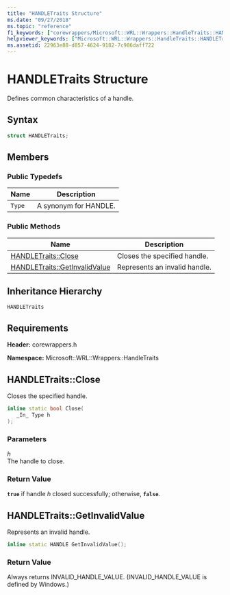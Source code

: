 ```yaml
---
title: "HANDLETraits Structure"
ms.date: "09/27/2018"
ms.topic: "reference"
f1_keywords: ["corewrappers/Microsoft::WRL::Wrappers::HandleTraits::HANDLETraits", "corewrappers/Microsoft::WRL::Wrappers::HandleTraits::HANDLETraits::Close", "corewrappers/Microsoft::WRL::Wrappers::HandleTraits::HANDLETraits::GetInvalidValue"]
helpviewer_keywords: ["Microsoft::WRL::Wrappers::HandleTraits::HANDLETraits structure", "Microsoft::WRL::Wrappers::HandleTraits::HANDLETraits::Close method", "Microsoft::WRL::Wrappers::HandleTraits::HANDLETraits::GetInvalidValue method"]
ms.assetid: 22963e88-d857-4624-9182-7c986daff722
---
```

# HANDLETraits Structure

Defines common characteristics of a handle.

## Syntax

```cpp
struct HANDLETraits;
```

## Members

### Public Typedefs

Name   | Description
------ | ---------------------
`Type` | A synonym for HANDLE.

### Public Methods

Name                                              | Description
------------------------------------------------- | -----------------------------
[HANDLETraits::Close](#close)                     | Closes the specified handle.
[HANDLETraits::GetInvalidValue](#getinvalidvalue) | Represents an invalid handle.

## Inheritance Hierarchy

`HANDLETraits`

## Requirements

**Header:** corewrappers.h

**Namespace:** Microsoft::WRL::Wrappers::HandleTraits

## <a name="close"></a> HANDLETraits::Close

Closes the specified handle.

```cpp
inline static bool Close(
   _In_ Type h
);
```

### Parameters

*h*<br/>
The handle to close.

### Return Value

**`true`** if handle *h* closed successfully; otherwise, **`false`**.

## <a name="getinvalidvalue"></a> HANDLETraits::GetInvalidValue

Represents an invalid handle.

```cpp
inline static HANDLE GetInvalidValue();
```

### Return Value

Always returns INVALID_HANDLE_VALUE. (INVALID_HANDLE_VALUE is defined by Windows.)

